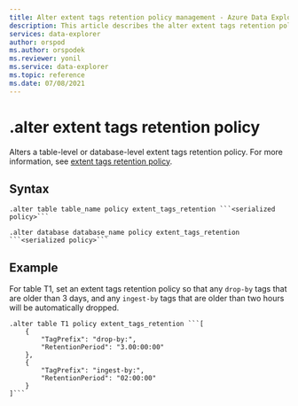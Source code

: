 ```yaml
---
title: Alter extent tags retention policy management - Azure Data Explorer
description: This article describes the alter extent tags retention policy command in Azure Data Explorer.
services: data-explorer
author: orspod
ms.author: orspodek
ms.reviewer: yonil
ms.service: data-explorer
ms.topic: reference
ms.date: 07/08/2021
---
```

# .alter extent tags retention policy

Alters a table-level or database-level extent tags retention policy. For more information, see [extent tags retention policy](extent-tags-retention-policy.md).

## Syntax

```kusto
.alter table table_name policy extent_tags_retention ```<serialized policy>```

.alter database database_name policy extent_tags_retention ```<serialized policy>```
```

## Example

For table T1, set an extent tags retention policy so that any `drop-by` tags that are older than 3 days, and any `ingest-by` tags that are older than two hours will be automatically dropped.

```kusto
.alter table T1 policy extent_tags_retention ```[
	{
		"TagPrefix": "drop-by:",
		"RetentionPeriod": "3.00:00:00"
	},
	{
		"TagPrefix": "ingest-by:",
		"RetentionPeriod": "02:00:00"
	}
]```
```
